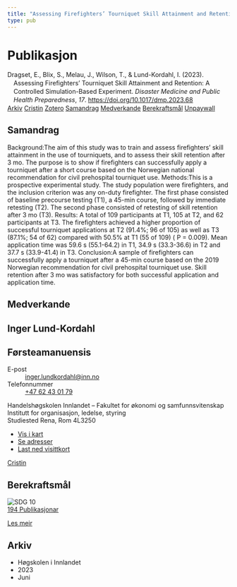 ```yaml
---
title: "Assessing Firefighters’ Tourniquet Skill Attainment and Retention: A Controlled Simulation-Based Experiment"
type: pub
---
```

<h1>Publikasjon</h1>
<article id="csl-bib-container-G2LC7ZPM" class="csl-bib-container">
  <div class="csl-bib-body" style="line-height: 1.35; padding-left: 1em; text-indent:-1em;">
  <div class="csl-entry">Dragset, E., Blix, S., Melau, J., Wilson, T., &amp; Lund-Kordahl, I. (2023). Assessing Firefighters&#x2019; Tourniquet Skill Attainment and Retention: A Controlled Simulation-Based Experiment. <i>Disaster Medicine and Public Health Preparedness</i>, <i>17</i>. <a href="https://doi.org/10.1017/dmp.2023.68">https://doi.org/10.1017/dmp.2023.68</a></div>
</div>
  <div class="csl-bib-buttons">
    <a href="#taxonomy-article-G2LC7ZPM" class="csl-bib-button">Arkiv</a>
    <a href="https://app.cristin.no/results/show.jsf?id=2154901" alt="Cristin URL" class="csl-bib-button">Cristin</a>
    <a href="http://zotero.org/groups/5022929/items/G2LC7ZPM" alt="Zotero URL" class="csl-bib-button">Zotero</a>
    <a href="#abstract-article-G2LC7ZPM" class="csl-bib-button">Samandrag</a>
    <a href="#contributors-article-G2LC7ZPM" class="csl-bib-button">Medverkande</a>
    <a href="#sdg-article-G2LC7ZPM" class="csl-bib-button">Berekraftsmål</a>
    <a href="https://www.cambridge.org/core/services/aop-cambridge-core/content/view/E25CDBF3A37CEC821B635DA9992256DC/S193578932300068Xa.pdf/div-class-title-assessing-firefighters-tourniquet-skill-attainment-and-retention-a-controlled-simulation-based-experiment-div.pdf" class="csl-bib-button">Unpaywall</a>
  </div>
  <div id="csl-bib-meta-container-G2LC7ZPM"></div>
</article>
<div id="csl-bib-meta-G2LC7ZPM" class="csl-bib-meta">
  <article id="abstract-article-G2LC7ZPM" class="abstract-article">
    <h1>Samandrag</h1>
    Background:The aim of this study was to train and assess firefighters’ skill attainment in the use of tourniquets, and to assess their skill retention after 3 mo. The purpose is to show if firefighters can successfully apply a tourniquet after a short course based on the Norwegian national recommendation for civil prehospital tourniquet use. Methods:This is a prospective experimental study. The study population were firefighters, and the inclusion criterion was any on-duty firefighter. The first phase consisted of baseline precourse testing (T1), a 45-min course, followed by immediate retesting (T2). The second phase consisted of retesting of skill retention after 3 mo (T3). Results: A total of 109 participants at T1, 105 at T2, and 62 participants at T3. The firefighters achieved a higher proportion of successful tourniquet applications at T2 (91.4%; 96 of 105) as well as T3 (87.1%; 54 of 62) compared with 50.5% at T1 (55 of 109) ( P = 0.009). Mean application time was 59.6 s (55.1-64.2) in T1, 34.9 s (33.3-36.6) in T2 and 37.7 s (33.9-41.4) in T3. Conclusion:A sample of firefighters can successfully apply a tourniquet after a 45-min course based on the 2019 Norwegian recommendation for civil prehospital tourniquet use. Skill retention after 3 mo was satisfactory for both successful application and application time.
  </article>
  <article id="contributors-article-G2LC7ZPM" class="contributors-article">
    <h1>Medverkande</h1>
    <div class="personas">
<div class="vrtx-hinn-person-card">
<div class="photo">
<i class="lar la-user-circle missing-person"></i>
</div>
<div class="info">
<hgroup><h1>Inger Lund-Kordahl</h1>
<h2>Førsteamanuensis</h2>
</hgroup><dl>
<dt>E-post</dt>
<dd>
<a href="mailto:inger.lundkordahl@inn.no">inger.lundkordahl@inn.no</a>
</dd>
<dt>Telefonnummer</dt>
<dd><a href="tel:+4762430179">
+47 62 43 01 79
</a></dd>
</dl>
<p>
Handelshøgskolen Innlandet – Fakultet for økonomi og samfunnsvitenskap<br>
Institutt for organisasjon, ledelse, styring<br>
Studiested Rena,
Rom 4L3250
</p>
<ul class="vrtx-hinn-links">
<li><a href="https://www.google.com/maps?q=60.88177,11.53669">Vis i kart</a></li>
<li><a href="https://www.inn.no/finn-en-ansatt/inger-lundkordahl.html#vrtx-hinn-addresses">Se adresser</a></li>
<li><a href="https://www.inn.no/finn-en-ansatt/inger-lundkordahl.html?vrtx=vcf">Last ned visittkort</a></li>
</ul>
</div>
</div>
<a href="https://app.cristin.no/persons/show.jsf?id=4366" alt="Cristin URL" class="personas-cristin">Cristin</a>
</div>
  </article>
  <article id="sdg-article-G2LC7ZPM" class="sdg-article">
    <h1>Berekraftsmål</h1>
    <div class="sdg-container"><div id="sdg10" class="sdg">
<img src="{{< params subfolder >}}images/sdg/sdg10_no.png" class="image" alt="SDG 10">
<div class="sdg-overlay">
<a href="{{< params subfolder >}}no/archive/?sdg=10#archive" class="sdg-publication-count"><span>194</span> Publikasjonar</a>
<p><a href="https://www.fn.no/om-fn/fns-baerekraftsmaal/mindre-ulikhet?lang=nno-NO" class="sdg-read-more">Les meir</a></p>
</div>
</div></div>
  </article>
  <article id="taxonomy-article-G2LC7ZPM" class="taxonomy-article">
    <h1>Arkiv</h1>
    <ul>
      <li>Høgskolen i Innlandet</li>
      <li>2023</li>
      <li>Juni</li>
    </ul>
  </article>
</div>
